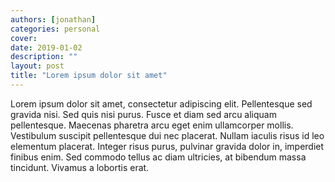 ```yaml
---
authors: [jonathan]
categories: personal
cover:
date: 2019-01-02
description: ""
layout: post
title: "Lorem ipsum dolor sit amet"
---
```


Lorem ipsum dolor sit amet, consectetur adipiscing elit. Pellentesque sed gravida nisi. Sed quis nisi purus. Fusce et diam sed arcu aliquam pellentesque. Maecenas pharetra arcu eget enim ullamcorper mollis. Vestibulum suscipit pellentesque dui nec placerat. Nullam iaculis risus id leo elementum placerat. Integer risus purus, pulvinar gravida dolor in, imperdiet finibus enim. Sed commodo tellus ac diam ultricies, at bibendum massa tincidunt. Vivamus a lobortis erat.
